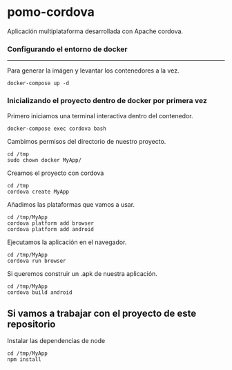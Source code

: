 # pomo-cordova

Aplicación multiplataforma desarrollada con Apache cordova.

### Configurando el entorno de docker

---

Para generar la imágen y levantar los contenedores a la vez.

```
docker-compose up -d
```

### Inicializando el proyecto dentro de docker por primera vez

Primero iniciamos una terminal interactiva dentro del contenedor.

```
docker-compose exec cordova bash
```

Cambimos permisos del directorio de nuestro proyecto.

```
cd /tmp
sudo chown docker MyApp/
```

Creamos el proyecto con cordova

```
cd /tmp
cordova create MyApp
```

Añadimos las plataformas que vamos a usar.

```
cd /tmp/MyApp
cordova platform add browser
cordova platform add android
```

Ejecutamos la aplicación en el navegador.

```
cd /tmp/MyApp
cordova run browser
```

Si queremos construir un .apk de nuestra aplicación.

```
cd /tmp/MyApp
cordova build android
```

## Si vamos a trabajar con el proyecto de este repositorio

Instalar las dependencias de node

```
cd /tmp/MyApp
npm install
```
